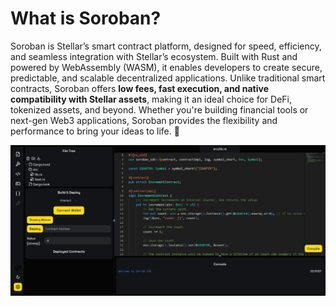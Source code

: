 # What is Soroban?

Soroban is Stellar’s smart contract platform, designed for speed, efficiency, and seamless integration with Stellar’s ecosystem. Built with Rust and powered by WebAssembly (WASM), it enables developers to create secure, predictable, and scalable decentralized applications. Unlike traditional smart contracts, Soroban offers **low fees, fast execution, and native compatibility with Stellar assets**, making it an ideal choice for DeFi, tokenized assets, and beyond. Whether you're building financial tools or next-gen Web3 applications, Soroban provides the flexibility and performance to bring your ideas to life. 🚀

![](https://raw.githubusercontent.com/POLearn/soroban-stellar-smart-contract/refs/heads/master/content/assets/images/ide.png)